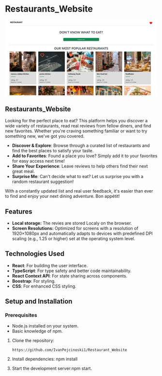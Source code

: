 # Restaurants_Website

![Design preview for the Restaurants Website ](PreviewImage.png)

## **Restaurants_Website**

Looking for the perfect place to eat? This platform helps you discover a wide variety of restaurants, read real reviews from fellow diners, and find new favorites. Whether you're craving something familiar or want to try something new, we've got you covered.

- **Discover & Explore**: Browse through a curated list of restaurants and find the best places to satisfy your taste.
- **Add to Favorites**: Found a place you love? Simply add it to your favorites for easy access next time!
- **Share Your Experience**: Leave reviews to help others find their next great meal.
- **Surprise Me**: Can't decide what to eat? Let us surprise you with a random restaurant suggestion!

With a constantly updated list and real user feedback, it's easier than ever to find and enjoy your next dining adventure. Bon appétit!

## **Features**

- **Local storage:** The revies are stored Localy on the browser.
- **Screen Resolutions:** Optimized for screens with a resolution of 1920×1080px and automatically adapts to devices with predefined DPI scaling (e.g., 1.25 or higher) set at the operating system level.

## **Technologies Used**

- **React**: For building the user interface.
- **TypeScript**: For type safety and better code maintainability.
- **React Context API**: For state sharing across components.
- **Boostrap**: For styling.
- **CSS**: For enhanced CSS styling.

## **Setup and Installation**

### Prerequisites

- Node.js installed on your system.
- Basic knowledge of npm.

1. Clone the repository:

   ```bash
   https://github.com/IvanPejcinoski1/Restaurant_Website

   ```

2. Install dependencies: npm install
3. Start the development server:npm start.
